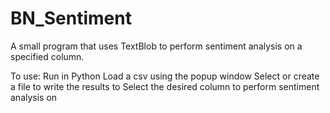 # BN_Sentiment
A small program that uses TextBlob to perform sentiment analysis on a specified column.

To use:
  Run in Python
  Load a csv using the popup window
  Select or create a file to write the results to
  Select the desired column to perform sentiment analysis on
  

